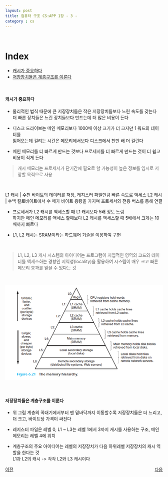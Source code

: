 ```yaml
---
layout: post
title: 컴퓨터 구조 CS:APP 1장 - 3 -
category : cs
---
```


&nbsp;

# Index
- [캐시가 중요하다](#캐시가-중요하다) 
- [저장장치들은 계층구조를 이룬다](#저장장치들은-계층구조를-이룬다) 

&nbsp;

#### 캐시가 중요하다

- 물리적인 법칙 때문에 큰 저장장치들은 작은 저장장치들보다 느린 속도를 갖는다  
  더 빠른 장치들은 느린 장치들보다 만드는데 더 많은 비용이 든다  
- 디스크 드라이브는 메인 메모리보다 1000배 이상 크기가 더 크지만 1 워드의 데이터를   
  읽어오는데 걸리는 시간은 메모리에서보다 디스크에서 천만 배 더 걸린다

- 메인 메모리를 더 빠르게 만드는 것보다 프로세서를 더 빠르게 만드는 것이 더 쉽고 비용이 적게 든다


> 캐시 메모리는 프로세서가 단기간에 필요로 할 가능성이 높은 정보를 임시로 저장할 목적으로 사용

&nbsp;

  L1 캐시 | 수천 바이트의 데이터를 저장, 레지스터 파일만큼 빠른 속도로 액세스
  L2 캐시 | 수백 킬로바이트에서 수 메가 바이트 용량을 가지며 프로세서와 전용 버스를 통해 연결

- 프로세서가 L2 캐시를 액세스할 때 L1 캐시보다 5배 정도 느림  
  하지만 메인 메모리를 액세스 할때보다 L2 캐시를 액세스할 때 5배에서 크게는 10배까지 빠르다  

- L1, L2 캐시는 SRAM이라는 하드웨어 기술을 이용하여 구현

&nbsp;

> L1, L2, L3 캐시 시스템의 아이디어는 프로그램이 지엽적인 영역의 코드와 데이터를 액세스하는 경향인
  지역성(locality)을 활용하여 시스템이 매우 크고 빠른 메모리 효과를 얻을 수 있다는 것

&nbsp;

 ![메모리 계층구조의 예](/assets/images/cs/cs_app_01_03_1.png)

 &nbsp;

#### 저장장치들은 계층구조를 이룬다

- 위 그림 계층의 꼭대기에서부터 맨 밑바닥까지 이동할수록 저장장치들은 더 느리고, 더 크고, 바이트당 가격이 싸진다

- 레지스터 파일은 레벨 0, L1 ~ L3는 레벨 1에서 3까지 캐시를 사용하는 구조, 메인 메모리는 레벨 4에 위치  

- 계층구조의 주요 아이디어는 레벨의 저장장치가 다음 하위레벨 저장장치의 캐시 역할을 한다는 것  
    L1과 L2의 캐시 -> 각각 L2와 L3 캐시이다


<p style="display: flex; justify-content: space-between;">
  <a href="cs-01-02.html">이전</a>
  <a href="cs-01-04.html">다음</a>
</p>